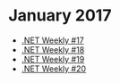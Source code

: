 # January 2017

+ [.NET Weekly #17](number-17.md)
+ [.NET Weekly #18](number-18.md)
+ [.NET Weekly #19](number-19.md)
+ [.NET Weekly #20](number-20.md)